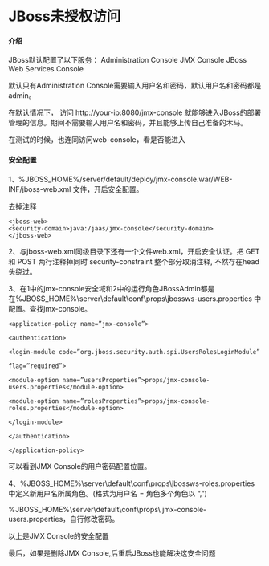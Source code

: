 # JBoss未授权访问

#### 介绍
JBoss默认配置了以下服务：
Administration Console
JMX Console
JBoss Web Services Console

默认只有Administration Console需要输入用户名和密码，默认用户名和密码都是admin。

在默认情况下， 访问 http://your-ip:8080/jmx-console 就能够进入JBoss的部署管理的信息。期间不需要输入用户名和密码，并且能够上传自己准备的木马。

在测试的时候，也连同访问web-console，看是否能进入

#### 安全配置
1、%JBOSS_HOME%/server/default/deploy/jmx-console.war/WEB-INF/jboss-web.xml 文件，开启安全配置。

去掉注释
```
<jboss-web>
<security-domain>java:/jaas/jmx-console</security-domain>
</jboss-web>
```

2、与jboss-web.xml同级目录下还有一个文件web.xml，开启安全认证。把 GET 和 POST 两行注释掉同时 security-constraint 整个部分取消注释, 不然存在head头绕过。 

3、在1中的jmx-console安全域和2中的运行角色JBossAdmin都是在%JBOSS_HOME%\server\default\conf\props\jbossws-users.properties 中配置。查找jmx-console。

```
<application-policy name=”jmx-console”>

<authentication>

<login-module code=”org.jboss.security.auth.spi.UsersRolesLoginModule”

flag=”required”>

<module-option name=”usersProperties”>props/jmx-console-users.properties</module-option>

<module-option name=”rolesProperties”>props/jmx-console-roles.properties</module-option>

</login-module>

</authentication>

</application-policy>
```
可以看到JMX Console的用户密码配置位置。


4、%JBOSS_HOME%\server\default\conf\props\jbossws-roles.properties 中定义新用户名所属角色。(格式为用户名 = 角色多个角色以 “,”)

%JBOSS_HOME%\server\default\conf\props\ jmx-console-users.properties，自行修改密码。

以上是JMX Console的安全配置

最后，如果是删除JMX Console,后重启JBoss也能解决这安全问题